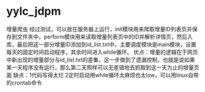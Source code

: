 # yylc_jdpm
增量爬虫
经过测试，可以放在服务器上运行，init模块用来爬取增量ID列表页并保存到文件夹中，perform模块用来读取增量列表页中的ID并解析详情页，然后入库，最后把这一部分增量ID添加到id_list.txt中，主要调度模块是main模块，设置每天的固定时间启动程序，其余时间进入while循环。
优点：增量的逻辑在于网页中新出现的增量部分与id_list.txt的差集，这一步做到了遗漏控制，也就是说如果某一天程序没有运行，那么第二天照样可以无差错地去抓取到这一天为止的增量页面
缺点：1代码写得太烂 2定时启动用while循环太麻烦也太low，可以用linux自带的crontab命令
